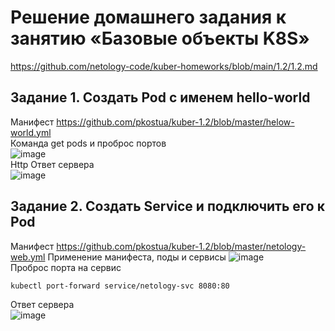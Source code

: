 # Решение домашнего задания к занятию «Базовые объекты K8S»
https://github.com/netology-code/kuber-homeworks/blob/main/1.2/1.2.md
## Задание 1. Создать Pod с именем hello-world
Манифест https://github.com/pkostua/kuber-1.2/blob/master/helow-world.yml  
Команда get pods и проброс портов  
![image](https://github.com/user-attachments/assets/e7c4d71d-c5f5-43fb-8303-2a970f4e4ed8)  
Http Ответ сервера  
![image](https://github.com/user-attachments/assets/3d6b6889-7bb7-43ec-b879-48cb8b10a3ba)  

## Задание 2. Создать Service и подключить его к Pod
Манифест https://github.com/pkostua/kuber-1.2/blob/master/netology-web.yml
Применение манифеста, поды и сервисы
![image](https://github.com/user-attachments/assets/0d4cef89-0049-4562-a5e8-0701f000d412)  
Проброс порта на сервис  
```
kubectl port-forward service/netology-svc 8080:80
```
Ответ сервера  
![image](https://github.com/user-attachments/assets/e9462926-d172-44b2-bb48-1fe21ecb0775)  





